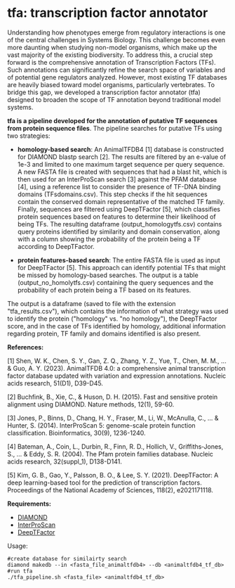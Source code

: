 # tfa: transcription factor annotator #

Understanding how phenotypes emerge from regulatory interactions is one of the central challenges in Systems Biology. This challenge becomes even more daunting when studying non-model organisms, which make up the vast majority of the existing biodiversity. To address this, a crucial step forward is the comprehensive annotation of Transcription Factors (TFs). Such annotations can significantly refine the search space of variables and of potential gene regulators analyzed. However, most existing TF databases are heavily biased toward model organisms, particularly vertebrates. To bridge this gap, we developed a transcription factor annotator (tfa) designed to broaden the scope of TF annotation beyond traditional model systems.


**tfa is  a pipeline developed for the annotation of putative TF sequences from protein sequence files**. The pipeline searches for putative TFs using two strategies:

+ **homology-based search**: An AnimalTFDB4 [1] database is constructed for DIAMOND blastp search [2]. The results are filtered by an e-value of 1e-3 and limited to one maximum target sequence per query sequence. A new FASTA file is created with sequences that had a blast hit, which is then used for an InterProScan search [3] against the PFAM database [4], using a reference list to consider the presence of TF-DNA binding domains (TFsdomains.csv). This step checks if the hit sequences contain the conserved domain representative of the matched TF family. Finally, sequences are filtered using DeepTFactor [5], which classifies protein sequences based on features to determine their likelihood of being TFs. The resulting dataframe (output_homologytfs.csv) contains query proteins identified by similarity and domain conservation, along with a column showing the probability of the protein being a TF according to DeepTFactor.

+ **protein features-based search**: The entire FASTA file is used as input for DeepTFactor [5]. This approach can identify potential TFs that might be missed by homology-based searches. The output is a table (output_no_homolytfs.csv) containing the query sequences and the probability of each protein being a TF based on its features.

The output is a dataframe (saved to file with the extension "tfa_results.csv"), which contains the information of what strategy was used to identify the protein ("homology" vs. "no homology"), the DeepTFactor score, and in the case of TFs identified by homology, additional information regarding protein, TF family and domains identified is also present.

**References:**

[1] Shen, W. K., Chen, S. Y., Gan, Z. Q., Zhang, Y. Z., Yue, T., Chen, M. M., ... & Guo, A. Y. (2023). AnimalTFDB 4.0: a comprehensive animal transcription factor database updated with variation and expression annotations. Nucleic acids research, 51(D1), D39-D45.

[2] Buchfink, B., Xie, C., & Huson, D. H. (2015). Fast and sensitive protein alignment using DIAMOND. Nature methods, 12(1), 59-60.

[3] Jones, P., Binns, D., Chang, H. Y., Fraser, M., Li, W., McAnulla, C., ... & Hunter, S. (2014). InterProScan 5: genome-scale protein function classification. Bioinformatics, 30(9), 1236-1240.

[4] Bateman, A., Coin, L., Durbin, R., Finn, R. D., Hollich, V., Griffiths‐Jones, S., ... & Eddy, S. R. (2004). The Pfam protein families database. Nucleic acids research, 32(suppl_1), D138-D141.

[5] Kim, G. B., Gao, Y., Palsson, B. O., & Lee, S. Y. (2021). DeepTFactor: A deep learning-based tool for the prediction of transcription factors. Proceedings of the National Academy of Sciences, 118(2), e2021171118.
  
**Requirements:**
+ [DIAMOND](https://github.com/bbuchfink/diamond)  
+ [InterProScan](https://interproscan-docs.readthedocs.io/en/latest/HowToDownload.html)
+ [DeepTFactor](https://bitbucket.org/kaistsystemsbiology/deeptfactor/src/master/)

Usage:
```
#create database for similairty search
diamond makedb --in <fasta_file_animaltfdb4> --db <animaltfdb4_tf_db>
#run tfa
./tfa_pipeline.sh <fasta_file> <animaltfdb4_tf_db>
```
